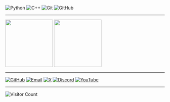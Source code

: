 ![Python](https://img.shields.io/badge/Python-3776AB.svg?style=for-the-badge&logo=python&logoColor=white)
![C++](https://img.shields.io/badge/C++-00599C.svg?style=for-the-badge&logo=cplusplus&logoColor=white)
![Git](https://img.shields.io/badge/Git-F05032.svg?style=for-the-badge&logo=git&logoColor=white)
![GitHub](https://img.shields.io/badge/GitHub-181717.svg?style=for-the-badge&logo=github&logoColor=white)

---

<p align="left">
  <img src="https://github-readme-stats.vercel.app/api?username=Yukuefumei&show_icons=true&theme=tokyonight" height="150"/>
  <img src="https://github-readme-stats.vercel.app/api/top-langs/?username=Yukuefumei&layout=compact&theme=tokyonight" height="150"/>
</p>

---

[![GitHub](https://img.shields.io/badge/GitHub-181717?style=for-the-badge&logo=github&logoColor=white)](https://github.com/Yukuefumei)
[![Email](https://img.shields.io/badge/Email-D14836?style=for-the-badge&logo=gmail&logoColor=white)](mailto:mojidong55@gmail.com)
[![X](https://img.shields.io/badge/X-1DA1F2?style=for-the-badge&logo=twitter&logoColor=white)](https://x.com/EaqalMaslp)
[![Discord](https://img.shields.io/badge/Discord-5865F2?style=for-the-badge&logo=discord&logoColor=white)](https://discord.com/users/1165817185147559936)
[![YouTube](https://img.shields.io/badge/YouTube-FF0000?style=for-the-badge&logo=youtube&logoColor=white)](https://www.youtube.com/@hitoridesusume)

---

![Visitor Count](https://komarev.com/ghpvc/?username=Yukuefumei&style=flat-square&color=blue)

